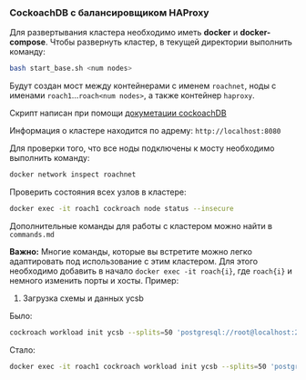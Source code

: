 ### CockoachDB с балансировщиком HAProxy

Для развертывания кластера необходимо иметь **docker** и **docker-compose**. Чтобы развернуть кластер, в текущей директории выполнить команду:

```bash
bash start_base.sh <num nodes>
```

Будут создан мост между контейнерами с именем `roachnet`, ноды с именами `roach1`...`roach<num nodes>`, а также контейнер `haproxy`. 

Скрипт написан при помощи [докуметации cockoachDB](https://www.cockroachlabs.com/docs/v25.1/start-a-local-cluster-in-docker-linux)

Информация о кластере находится по адрему: `http://localhost:8080`

Для проверки того, что все ноды подключены к мосту необходимо выполнить команду:

```bash
docker network inspect roachnet
```

Проверить состояния всех узлов в кластере:

```bash
docker exec -it roach1 cockroach node status --insecure
```

Дополнительные команды для работы с кластером можно найти в `commands.md`

**Важно:** Многие команды, которые вы встретите можно легко адаптировать под использование с этим кластером. Для этого необходимо добавить в начало `docker exec -it roach{i}`, где `roach{i}` и немного изменить порты и хосты. Пример:

1. Загрузка схемы и данных ycsb

Было:

```bash
cockroach workload init ycsb --splits=50 'postgresql://root@localhost:26000?sslmode=disable'

```

Стало:

```bash
docker exec -it roach1 cockroach workload init ycsb --splits=50 'postgresql://root@roach1:26257?sslmode=disable'
```